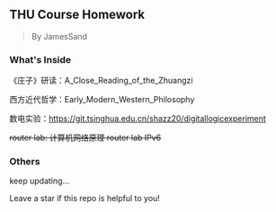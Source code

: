 ## THU Course Homework

> By JamesSand

### What's Inside

《庄子》研读：A_Close_Reading_of_the_Zhuangzi

西方近代哲学：Early_Modern_Western_Philosophy

数电实验：https://git.tsinghua.edu.cn/shazz20/digitallogicexperiment

~~router lab: 计算机网络原理 router lab IPv6~~

### Others

keep updating...

Leave a star if this repo is helpful to you! 
